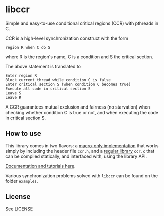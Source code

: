 # libccr

Simple and easy-to-use conditional critical regions (CCR) with pthreads in C.

CCR is a high-level synchronization construct with the form

`region R when C do S`

where R is the region's name, C is a condition and S the critical section.

The above statement is translated to

    Enter region R
    Block current thread while condition C is false
    Enter critical section S (when condition C becomes true)
    Execute all code in critical section S
    Leave S
    Leave R

A CCR guarantees mutual exclusion and fairness (no starvation) when checking whether condition C is true or not, and when executing the code in critical section S.


## How to use

This library comes in two flavors: a [macro-only implementation](Doc.md#macro-api) that works simply by including the header file `ccr.h`, and a [regular library](Doc.md#library-api) `ccr.c` that can be compiled statically, and interfaced with, using the library API.

[Documentation and tutorials here](Doc.md).

Various synchronization problems solved with `libccr` can be found on the folder `examples`.

## License

See LICENSE